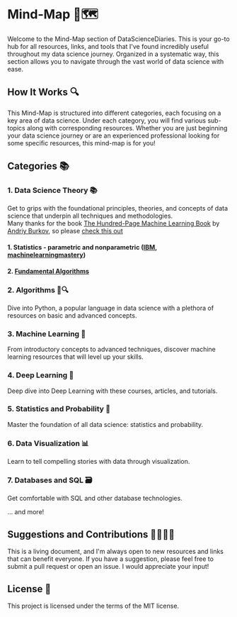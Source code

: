 # Mind-Map 🧠🗺️
Welcome to the Mind-Map section of DataScienceDiaries. This is your go-to hub for all resources, links, and tools that I've found incredibly useful throughout my data science journey. Organized in a systematic way, this section allows you to navigate through the vast world of data science with ease.

## How It Works 🔍
This Mind-Map is structured into different categories, each focusing on a key area of data science. Under each category, you will find various sub-topics along with corresponding resources. Whether you are just beginning your data science journey or are an experienced professional looking for some specific resources, this mind-map is for you!

## Categories 📚
### 1. Data Science Theory 📚
Get to grips with the foundational principles, theories, and concepts of data science that underpin all techniques and methodologies.<br>
Many thanks for the book [The Hundred-Page Machine Learning Book](http://themlbook.com/) by [Andriy Burkov](https://www.linkedin.com/in/andriyburkov/), so please [check this out](http://themlbook.com/wiki/doku.php?id=start)
#### 1. Statistics - parametric and nonparametric ([IBM](https://www.ibm.com/docs/en/db2woc?topic=procedures-statistics-parametric-nonparametric), [machinelearningmastery](https://machinelearningmastery.com/parametric-and-nonparametric-machine-learning-algorithms/))
#### 2. [Fundamental Algorithms](https://github.com/kzaho/DataScienceDiaries/tree/main/mind_map/algorithms)

### 2. Algorithms 🧮🔍
Dive into Python, a popular language in data science with a plethora of resources on basic and advanced concepts.

### 3. Machine Learning 🤖
From introductory concepts to advanced techniques, discover machine learning resources that will level up your skills.

### 4. Deep Learning 🧠
Deep dive into Deep Learning with these courses, articles, and tutorials.

### 5. Statistics and Probability 🎲
Master the foundation of all data science: statistics and probability.

### 6. Data Visualization 📊
Learn to tell compelling stories with data through visualization.

### 7. Databases and SQL 🗃️
Get comfortable with SQL and other database technologies.

... and more!

## Suggestions and Contributions 🙋‍♀️🙋‍♂️
This is a living document, and I'm always open to new resources and links that can benefit everyone. If you have a suggestion, please feel free to submit a pull request or open an issue. I would appreciate your input!

## License 📜
This project is licensed under the terms of the MIT license.
